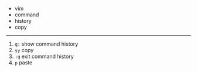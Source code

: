 + vim
+ command
+ history
+ copy

---

1. `q:` show command history
2. `yy` copy
3. `:q` exit command history
4. `p` paste
